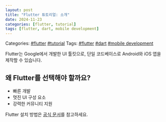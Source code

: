 ```yaml
---
layout: post
title: "Flutter 튜토리얼: 소개"
date: 2024-11-23
categories: [flutter, tutorial]
tags: [flutter, dart, mobile development]
---
```

Categories: [#flutter](/categories/flutter/) [#tutorial](/categories/tutorial/)
Tags: [#flutter](/tags/flutter/) [#dart](/tags/dart/) [#mobile development](/tags/mobile-development/)

Flutter는 Google에서 개발한 UI 툴킷으로, 단일 코드베이스로 Android와 iOS 앱을 제작할 수 있습니다.

## 왜 Flutter를 선택해야 할까요?
- 빠른 개발
- 멋진 UI 구성 요소
- 강력한 커뮤니티 지원

Flutter 설치 방법은 [공식 문서](https://flutter.dev/docs/get-started/install)를 참고하세요.
